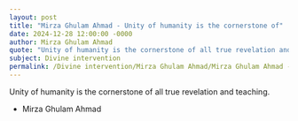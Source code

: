 ```yaml
---
layout: post
title: "Mirza Ghulam Ahmad - Unity of humanity is the cornerstone of"
date: 2024-12-28 12:00:00 -0000
author: Mirza Ghulam Ahmad
quote: "Unity of humanity is the cornerstone of all true revelation and teaching."
subject: Divine intervention
permalink: /Divine intervention/Mirza Ghulam Ahmad/Mirza Ghulam Ahmad - Unity of humanity is the cornerstone of
---
```


Unity of humanity is the cornerstone of all true revelation and teaching.

- Mirza Ghulam Ahmad
